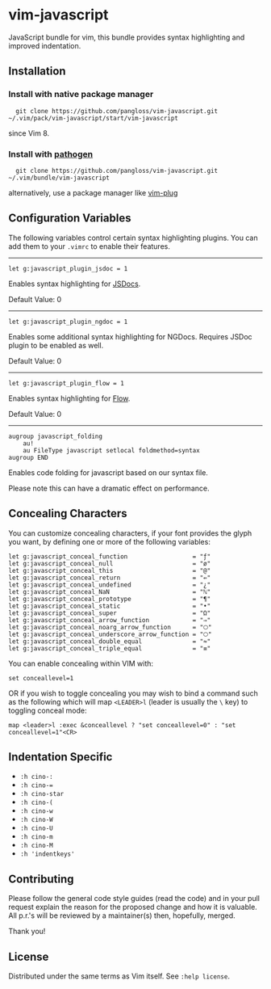 # vim-javascript

JavaScript bundle for vim, this bundle provides syntax highlighting and
improved indentation.


## Installation

### Install with native package manager

      git clone https://github.com/pangloss/vim-javascript.git ~/.vim/pack/vim-javascript/start/vim-javascript

since Vim 8.

### Install with [pathogen](https://github.com/tpope/vim-pathogen)

      git clone https://github.com/pangloss/vim-javascript.git ~/.vim/bundle/vim-javascript

alternatively, use a package manager like [vim-plug](https://github.com/junegunn/vim-plug)


## Configuration Variables

The following variables control certain syntax highlighting plugins. You can
add them to your `.vimrc` to enable their features.

-----------------

```
let g:javascript_plugin_jsdoc = 1
```

Enables syntax highlighting for [JSDocs](http://usejsdoc.org/).

Default Value: 0

-----------------

```
let g:javascript_plugin_ngdoc = 1
```

Enables some additional syntax highlighting for NGDocs. Requires JSDoc plugin
to be enabled as well.

Default Value: 0

-----------------

```
let g:javascript_plugin_flow = 1
```

Enables syntax highlighting for [Flow](https://flowtype.org/).

Default Value: 0

-----------------

```vim
augroup javascript_folding
    au!
    au FileType javascript setlocal foldmethod=syntax
augroup END
```

Enables code folding for javascript based on our syntax file.

Please note this can have a dramatic effect on performance.


## Concealing Characters

You can customize concealing characters, if your font provides the glyph you want, by defining one or more of the following
variables:

    let g:javascript_conceal_function                  = "ƒ"
    let g:javascript_conceal_null                      = "ø"
    let g:javascript_conceal_this                      = "@"
    let g:javascript_conceal_return                    = "⇚"
    let g:javascript_conceal_undefined                 = "¿"
    let g:javascript_conceal_NaN                       = "ℕ"
    let g:javascript_conceal_prototype                 = "¶"
    let g:javascript_conceal_static                    = "•"
    let g:javascript_conceal_super                     = "Ω"
    let g:javascript_conceal_arrow_function            = "⇒"
    let g:javascript_conceal_noarg_arrow_function      = "🞅"
    let g:javascript_conceal_underscore_arrow_function = "🞅"
    let g:javascript_conceal_double_equal              = "≈"
    let g:javascript_conceal_triple_equal              = "≡"


You can enable concealing within VIM with:

    set conceallevel=1

OR if you wish to toggle concealing you may wish to bind a command such as the following which will map `<LEADER>l` (leader is usually the `\` key) to toggling conceal mode:

    map <leader>l :exec &conceallevel ? "set conceallevel=0" : "set conceallevel=1"<CR>


## Indentation Specific

* `:h cino-:`
* `:h cino-=`
* `:h cino-star`
* `:h cino-(`
* `:h cino-w`
* `:h cino-W`
* `:h cino-U`
* `:h cino-m`
* `:h cino-M`
* `:h 'indentkeys'`

## Contributing

Please follow the general code style
guides (read the code) and in your pull request explain the reason for the
proposed change and how it is valuable. All p.r.'s will be reviewed by a
maintainer(s) then, hopefully, merged.

Thank you!


## License

Distributed under the same terms as Vim itself. See `:help license`.
